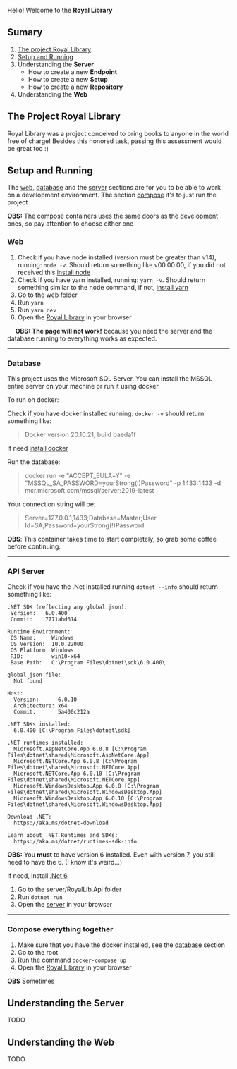 Hello! Welcome to the **Royal Library**

## Sumary

1. [The project Royal Library](#the-project-royal-library)
2. [Setup and Running](#setup-and-running)
3. Understanding the **Server**
    * How to create a new **Endpoint**
    * How to create a new **Setup**
    * How to create a new **Repository**
4. Understanding the **Web**


## The Project Royal Library

Royal Library was a project conceived to bring books to anyone in the world free of charge! 
Besides this honored task, passing this assessment would be great too :)


## Setup and Running

The [web](#web), [database](#database) and the [server](#server) sections are for you to be able to work on a development environment. The section [compose](#compose-everything-together) it's to just run the project

**OBS:** The compose containers uses the same doors as the development ones, so pay attention to choose either one

### Web

1. Check if you have node installed (version must be greater than v14), running: `node -v`. Should return something like v00.00.00, if you did not received this [install node](https://nodejs.org/en/download/)
2. Check if you have yarn installed, running: `yarn -v`. Should return something similar to the node command, if not, [install yarn](https://classic.yarnpkg.com/en/docs/getting-started)
3. Go to the web folder
4. Run `yarn`
5. Run `yarn dev`
6. Open the [Royal Library](http://localhost:5173/) in your browser

&emsp; **OBS:** **The page will not work!** because you need the server and the database running to everything works as expected.

---

### Database

This project uses the Microsoft SQL Server.
You can install the MSSQL entire server on your machine or run it using docker. 

To run on docker:

Check if you have docker installed running: `docker -v` should return something like:

> Docker version 20.10.21, build baeda1f

If need [install docker](https://docs.docker.com/get-docker/)

Run the database:

> docker run -e "ACCEPT_EULA=Y" -e "MSSQL_SA_PASSWORD=yourStrong(!)Password" -p 1433:1433 -d mcr.microsoft.com/mssql/server:2019-latest

Your connection string will be:

> Server=127.0.0.1,1433;Database=Master;User Id=SA;Password=yourStrong(!)Password

**OBS**: This container takes time to start completely, so grab some coffee before continuing. 

---

### API Server

Check if you have the .Net installed running `dotnet --info` should return something like:


```
.NET SDK (reflecting any global.json):
 Version:   6.0.400
 Commit:    7771abd614

Runtime Environment:
 OS Name:     Windows
 OS Version:  10.0.22000
 OS Platform: Windows
 RID:         win10-x64
 Base Path:   C:\Program Files\dotnet\sdk\6.0.400\

global.json file:
  Not found

Host:
  Version:      6.0.10
  Architecture: x64
  Commit:       5a400c212a

.NET SDKs installed:
  6.0.400 [C:\Program Files\dotnet\sdk]

.NET runtimes installed:
  Microsoft.AspNetCore.App 6.0.8 [C:\Program Files\dotnet\shared\Microsoft.AspNetCore.App]
  Microsoft.NETCore.App 6.0.8 [C:\Program Files\dotnet\shared\Microsoft.NETCore.App]
  Microsoft.NETCore.App 6.0.10 [C:\Program Files\dotnet\shared\Microsoft.NETCore.App]
  Microsoft.WindowsDesktop.App 6.0.8 [C:\Program Files\dotnet\shared\Microsoft.WindowsDesktop.App]
  Microsoft.WindowsDesktop.App 6.0.10 [C:\Program Files\dotnet\shared\Microsoft.WindowsDesktop.App]

Download .NET:
  https://aka.ms/dotnet-download

Learn about .NET Runtimes and SDKs:
  https://aka.ms/dotnet/runtimes-sdk-info
```

**OBS:** You **must** to have version 6 installed. Even with version 7, you still need to have the 6. (I know it's weird...)

If need, install [.Net 6](https://dotnet.microsoft.com/en-us/download/dotnet/6.0)

1. Go to the server/RoyalLib.Api folder
2. Run `dotnet run`
3. Open the [server](https://localhost:7028/swagger/index.html) in your browser

---

### Compose everything together

1. Make sure that you have the docker installed, see the [database](#database) section
2. Go to the root
3. Run the command `docker-compose up`
4. Open the [Royal Library](http://localhost:5173/) in your browser

**OBS** Sometimes 

## Understanding the Server

TODO

## Understanding the Web

TODO